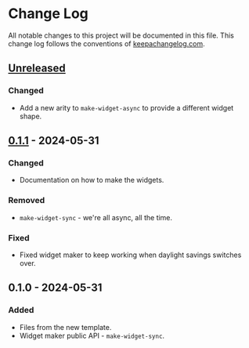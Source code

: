 # Change Log
All notable changes to this project will be documented in this file. This change log follows the conventions of [keepachangelog.com](http://keepachangelog.com/).

## [Unreleased]
### Changed
- Add a new arity to `make-widget-async` to provide a different widget shape.

## [0.1.1] - 2024-05-31
### Changed
- Documentation on how to make the widgets.

### Removed
- `make-widget-sync` - we're all async, all the time.

### Fixed
- Fixed widget maker to keep working when daylight savings switches over.

## 0.1.0 - 2024-05-31
### Added
- Files from the new template.
- Widget maker public API - `make-widget-sync`.

[Unreleased]: https://sourcehost.site/your-name/e-commerce/compare/0.1.1...HEAD
[0.1.1]: https://sourcehost.site/your-name/e-commerce/compare/0.1.0...0.1.1

